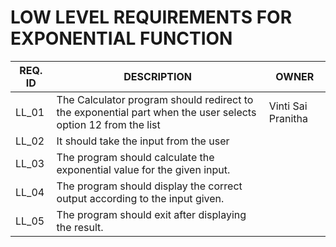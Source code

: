 # LOW LEVEL REQUIREMENTS FOR EXPONENTIAL FUNCTION
| **REQ. ID** | **DESCRIPTION** | **OWNER** |
| --- | --- | --- |
| LL\_01 | The Calculator program should redirect to the exponential part when the user selects option 12 from the list | Vinti Sai Pranitha |
| LL\_02 | It should take the input from the user |
| LL\_03 | The program should calculate the exponential value for the given input. |
| LL\_04 | The program should display the correct output according to the input given. |
| LL\_05 | The program should exit after displaying the result. |


